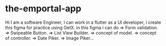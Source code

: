 # the-emportal-app
Hi I am a software Engineer, I can work in a flutter as a UI developer, i create this figma for practice using GetX. in this figma i can do => Form validation. => Swipeable Button. => List View Builder. => concept of model. => concept of controller. => Date Piker. => Image Piker...
